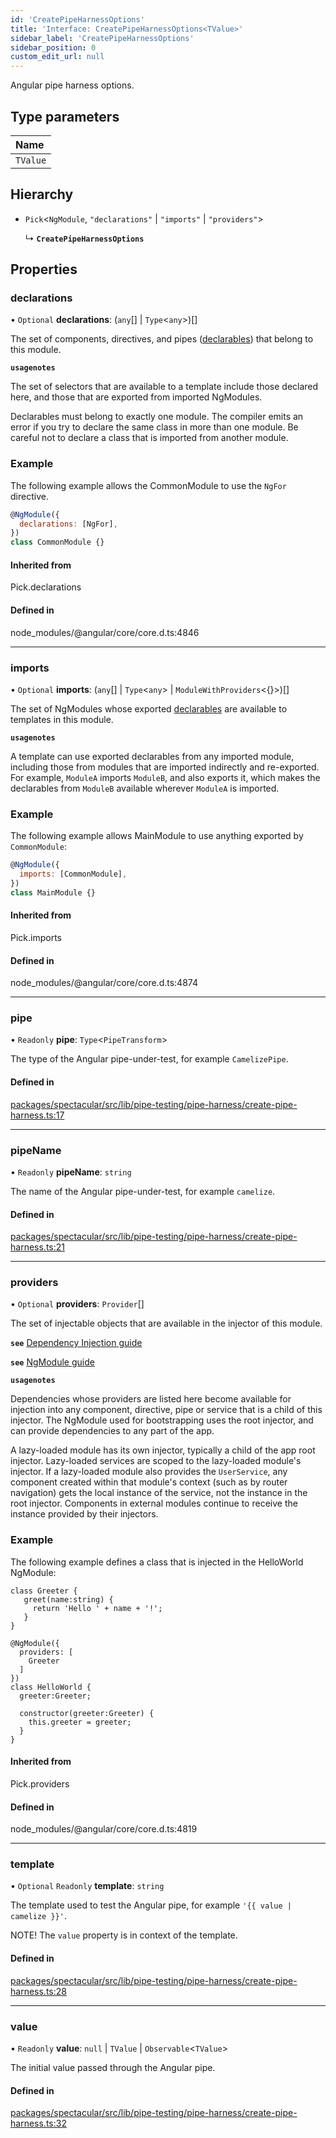 ```yaml
---
id: 'CreatePipeHarnessOptions'
title: 'Interface: CreatePipeHarnessOptions<TValue>'
sidebar_label: 'CreatePipeHarnessOptions'
sidebar_position: 0
custom_edit_url: null
---
```


Angular pipe harness options.

## Type parameters

| Name     |
| :------- |
| `TValue` |

## Hierarchy

- `Pick`\<`NgModule`, `"declarations"` \| `"imports"` \| `"providers"`\>

  ↳ **`CreatePipeHarnessOptions`**

## Properties

### declarations

• `Optional` **declarations**: (`any`[] \| `Type`\<`any`\>)[]

The set of components, directives, and pipes ([declarables](https://v13.angular.io/guide/glossary#declarable)) that belong to this module.

**`usagenotes`**

The set of selectors that are available to a template include those declared here, and those that are exported from imported NgModules.

Declarables must belong to exactly one module. The compiler emits an error if you try to declare the same class in more than one module. Be careful not to declare a class that is imported from another module.

### Example

The following example allows the CommonModule to use the `NgFor` directive.

```javascript
@NgModule({
  declarations: [NgFor],
})
class CommonModule {}
```

#### Inherited from

Pick.declarations

#### Defined in

node_modules/@angular/core/core.d.ts:4846

---

### imports

• `Optional` **imports**: (`any`[] \| `Type`\<`any`\> \| `ModuleWithProviders`\<{}\>)[]

The set of NgModules whose exported [declarables](https://v13.angular.io/guide/glossary#declarable) are available to templates in this module.

**`usagenotes`**

A template can use exported declarables from any imported module, including those from modules that are imported indirectly and re-exported. For example, `ModuleA` imports `ModuleB`, and also exports it, which makes the declarables from `ModuleB` available wherever `ModuleA` is imported.

### Example

The following example allows MainModule to use anything exported by `CommonModule`:

```javascript
@NgModule({
  imports: [CommonModule],
})
class MainModule {}
```

#### Inherited from

Pick.imports

#### Defined in

node_modules/@angular/core/core.d.ts:4874

---

### pipe

• `Readonly` **pipe**: `Type`\<`PipeTransform`\>

The type of the Angular pipe-under-test, for example `CamelizePipe`.

#### Defined in

[packages/spectacular/src/lib/pipe-testing/pipe-harness/create-pipe-harness.ts:17](https://github.com/ngworker/ngworker/blob/c91c5ac/packages/spectacular/src/lib/pipe-testing/pipe-harness/create-pipe-harness.ts#L17)

---

### pipeName

• `Readonly` **pipeName**: `string`

The name of the Angular pipe-under-test, for example `camelize`.

#### Defined in

[packages/spectacular/src/lib/pipe-testing/pipe-harness/create-pipe-harness.ts:21](https://github.com/ngworker/ngworker/blob/c91c5ac/packages/spectacular/src/lib/pipe-testing/pipe-harness/create-pipe-harness.ts#L21)

---

### providers

• `Optional` **providers**: `Provider`[]

The set of injectable objects that are available in the injector of this module.

**`see`** [Dependency Injection guide](https://v13.angular.io/guide/dependency-injection)

**`see`** [NgModule guide](https://v13.angular.io/guide/providers)

**`usagenotes`**

Dependencies whose providers are listed here become available for injection into any component, directive, pipe or service that is a child of this injector. The NgModule used for bootstrapping uses the root injector, and can provide dependencies to any part of the app.

A lazy-loaded module has its own injector, typically a child of the app root injector. Lazy-loaded services are scoped to the lazy-loaded module's injector. If a lazy-loaded module also provides the `UserService`, any component created within that module's context (such as by router navigation) gets the local instance of the service, not the instance in the root injector. Components in external modules continue to receive the instance provided by their injectors.

### Example

The following example defines a class that is injected in the HelloWorld NgModule:

```
class Greeter {
   greet(name:string) {
     return 'Hello ' + name + '!';
   }
}

@NgModule({
  providers: [
    Greeter
  ]
})
class HelloWorld {
  greeter:Greeter;

  constructor(greeter:Greeter) {
    this.greeter = greeter;
  }
}
```

#### Inherited from

Pick.providers

#### Defined in

node_modules/@angular/core/core.d.ts:4819

---

### template

• `Optional` `Readonly` **template**: `string`

The template used to test the Angular pipe, for example `'{{ value | camelize }}'`.

NOTE! The `value` property is in context of the template.

#### Defined in

[packages/spectacular/src/lib/pipe-testing/pipe-harness/create-pipe-harness.ts:28](https://github.com/ngworker/ngworker/blob/c91c5ac/packages/spectacular/src/lib/pipe-testing/pipe-harness/create-pipe-harness.ts#L28)

---

### value

• `Readonly` **value**: `null` \| `TValue` \| `Observable`\<`TValue`\>

The initial value passed through the Angular pipe.

#### Defined in

[packages/spectacular/src/lib/pipe-testing/pipe-harness/create-pipe-harness.ts:32](https://github.com/ngworker/ngworker/blob/c91c5ac/packages/spectacular/src/lib/pipe-testing/pipe-harness/create-pipe-harness.ts#L32)
